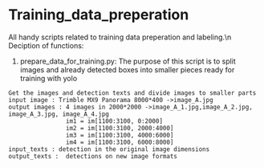 # Training_data_preperation
All handy scripts related to training data preperation and labeling.\n
Deciption of functions:
1. prepare_data_for_training.py: The purpose of this script is to split images and already detected boxes into smaller pieces ready for training with yolo
```More description:
Get the images and detection texts and divide images to smaller parts
input image : Trimble MX9 Panorama 8000*400 ->image_A.jpg
output images : 4 images in 2000*2000 ->image_A_1.jpg,image_A_2.jpg, image_A_3.jpg, image_A_4.jpg
                im1 = im[1100:3100, 0:2000]
                im2 = im[1100:3100, 2000:4000]
                im3 = im[1100:3100, 4000:6000]
                im4 = im[1100:3100, 6000:8000]
input_texts : detection in the original image dimensions
output_texts :  detections on new image formats
```
